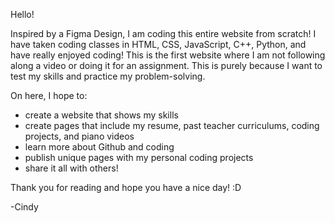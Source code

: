 Hello!

Inspired by a Figma Design, I am coding this entire website from scratch! 
I have taken coding classes in HTML, CSS, JavaScript, C++, Python, and have really enjoyed coding!
This is the first website where I am not following along a video or doing it for an assignment. This is purely because I want to test my skills and practice my problem-solving. 

On here, I hope to:
- create a website that shows my skills
- create pages that include my resume, past teacher curriculums, coding projects, and piano videos
- learn more about Github and coding
- publish unique pages with my personal coding projects
- share it all with others!

Thank you for reading and hope you have a nice day! :D

-Cindy
